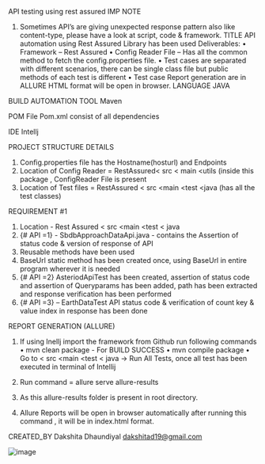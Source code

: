 
API testing using rest assured
IMP NOTE
1.	Sometimes API’s are giving unexpected response pattern also like content-type, please have a look at script, code & framework.
TITLE
API automation using Rest Assured Library has been used 
Deliverables: 
•	Framework – Rest Assured
•	Config Reader File – Has all the common method to fetch the config.properties file.
•	Test cases are separated with different scenarios, there can be single class file but public methods of each test is different
•	Test case Report generation are in ALLURE HTML format will be open in browser.
LANGUAGE
 JAVA

BUILD AUTOMATION TOOL
Maven 

 POM File
Pom.xml consist of all dependencies 

IDE 
Intellj

PROJECT STRUCTURE DETAILS 
1.	Config.properties file has the Hostname(hosturl) and Endpoints
2.	Location of Config Reader =  RestAssured<  src < main <utils (inside this package , ConfigReader File is present 
3.	Location of Test files = RestAssured < src <main <test <java (has all the test classes)


REQUIREMENT #1
1.	Location - Rest Assured < src <main <test < java
2.	{# API =1} - SbdbApproachDataApi.java - contains the Assertion of status code & version of response of API  
3.	Reusable methods have been used 
4.	BaseUrl static method has been created once, using BaseUrl in entire program wherever it is needed
5.	 {# API =2} AsteriodApiTest has been created, assertion of status code and assertion of Queryparams has been added, path has been extracted and response verification has been performed
6.	{# API =3} – EarthDataTest API status code & verification of count key & value index  in response has been done

REPORT GENERATION (ALLURE)
1.	If using Inellj import the framework from Github run following commands
•	mvn clean package  - For BUILD SUCCESS
•	mvn compile package 
•	Go to < src <main <test < java -> Run All Tests, once all test has been executed in terminal of Intellij

2.	Run command =  allure serve allure-results 
3.	 As this allure-results folder is present in root directory.
4.	Allure Reports will be open in browser automatically after running this command , it will be in index.html format.





CREATED_BY
Dakshita Dhaundiyal
dakshitad19@gmail.com



![image](https://user-images.githubusercontent.com/32579088/169004649-9dd4517d-de31-45c2-bac1-910818bdc30e.png)
